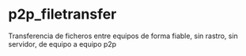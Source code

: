 # p2p_filetransfer
Transferencia de ficheros entre equipos de forma fiable, sin rastro, sin servidor, de equipo a equipo p2p
